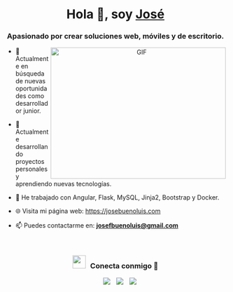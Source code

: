 <h1 align="center">Hola 👋, soy <a href="https://josebuenoluis.com" target="blank">
José</a></h1>
<h3 align="center">Apasionado por crear soluciones web, móviles y de escritorio.</h3>

<a target="_blank" align="center">
  <img align="right" top="500" height="300" width="400" alt="GIF" src="https://media.giphy.com/media/SWoSkN6DxTszqIKEqv/giphy.gif">
</a>

- 🔭 Actualmente en búsqueda de nuevas oportunidades como desarrollador junior.

- 🌱 Actualmente desarrollando proyectos personales y aprendiendo nuevas tecnologías.

- 🧪 He trabajado con Angular, Flask, MySQL, Jinja2, Bootstrap y Docker.

- 🌐 Visita mi página web: <a href="https://josebuenoluis.com" target="blank">https://josebuenoluis.com</a>

- 📫 Puedes contactarme en: **josefbuenoluis@gmail.com**
  
<br/>
<h3 align="center" > <img src="https://media.giphy.com/media/iY8CRBdQXODJSCERIr/giphy.gif" width="30" height="30" style="margin-right: 10px;">Conecta conmigo 🤝 </h3>

<p align="center">

 <div align="center"  class="icons-social" style="margin-left: 10px;">
        <a style="margin-left: 10px;"  target="_blank" href="https://linkedin.com/in/josé-bueno-luis-8043a9264">
			<img src="https://img.icons8.com/doodle/40/000000/linkedin--v2.png"></a>
        <a style="margin-left: 10px;" target="_blank" href="https://github.com/josebuenoluis">
		<img src="https://img.icons8.com/doodle/40/000000/github--v1.png"></a>
	 <a style="margin-left: 10px;" target="_blank" href="https://josebuenoluis.com">
		<img src="https://img.icons8.com/40/2266EE/internet"></a>
      </div>

</p>

